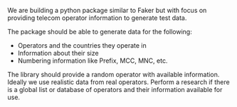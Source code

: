 We are building a python package similar to Faker but with focus on providing telecom operator information to generate test data.

The package should be able to generate data for the following:
- Operators and the countries they operate in
- Information about their size
- Numbering information like Prefix, MCC, MNC, etc.

The library should provide a random operator with available information.
Ideally we use realistic data from real operators.
Perform a research if there is a global list or database of operators and their information available for use.